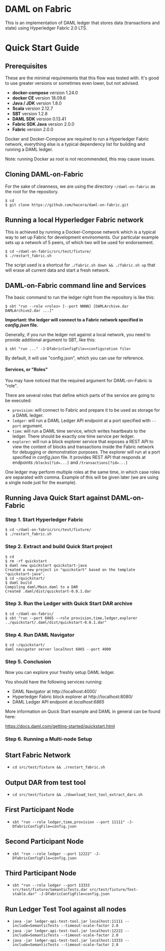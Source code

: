 [//]: # (Copyright The Unbounded Network LTD)

# DAML on Fabric

This is an implementation of DAML ledger that stores data (transactions and state) using Hyperledger Fabric 2.0 LTS.

# Quick Start Guide

## Prerequisites

These are the minimal requirements that this flow was tested with. It's good to use greater versions or sometimes even lower, but not advised.

- **docker-compose** version 1.24.0
- **docker CE** version 18.09.6
- **Java / JDK** version 1.8.0
- **Scala** version 2.12.7
- **SBT** version 1.2.8
- **DAML SDK** version 0.13.41
- **Fabric SDK Java** version 2.0.0
- **Fabric** version 2.0.0

Docker and Docker-Compose are required to run a Hyperledger Fabric network, everything else is a typical dependency list for building and running a DAML ledger.

Note: running Docker as root is not recommended, this may cause issues.

## Cloning DAML-on-Fabric

For the sake of cleanness, we are using the directory `~/daml-on-fabric` as the root for the repository.

```
$ cd
$ git clone https://github.com/hacera/daml-on-fabric.git
```

## Running a local Hyperledger Fabric network

This is achieved by running a Docker-Compose network which is a typical way to set up Fabric for development environments. Our particular example sets up a network of 5 peers, of which two will be used for endorsement.

```
$ cd ~/daml-on-fabric/src/test/fixture/
$ ./restart_fabric.sh
```

The script used is a shortcut for `./fabric.sh down && ./fabric.sh up` that will erase all current data and start a fresh network.

## DAML-on-Fabric command line and Services

The basic command to run the ledger right from the repository is like this:

```
$ sbt "run --role <roles> [--port NNNN] [DAMLArchive.dar DAMLArchive2.dar ...]"
```

**Important: the ledger will connect to a Fabric network specified in *config.json* file.**

Generally, if you run the ledger not against a local network, you need to provide additional argument to SBT, like this: 

```
$ sbt "run ..." -J-DfabricConfigFile=<configuration file>
```

By default, it will use "config.json", which you can use for reference.

#### Services, or "Roles"

You may have noticed that the required argument for DAML-on-Fabric is "role".

There are several roles that define which parts of the service are going to be executed:

- `provision`: will connect to Fabric and prepare it to be used as storage for a DAML ledger.
- `ledger`: will run a DAML Ledger API endpoint at a port specified with `--port` argument.
- `time`: will run a DAML time service, which writes heartbeats to the ledger. There should be exactly one time service per ledger.
- `explorer`: will run a block explorer service that exposes a REST API to view the content of blocks and transactions inside the Fabric network for debugging or demonstration purposes. The explorer will run at a port specified in *config.json* file. It provides REST API that responds at endpoints `/blocks[?id=...]` and `/transactions[?id=...]`

One ledger may perform multiple roles at the same time, in which case roles are separated with comma. Example of this will be given later (we are using a single node just for the example).

## Running Java Quick Start against DAML-on-Fabric

### Step 1. Start Hyperledger Fabric

```
$ cd ~/daml-on-fabric/src/test/fixture/
$ ./restart_fabric.sh
```

### Step 2. Extract and build Quick Start project 

```
$ cd
$ rm -rf quickstart
$ daml new quickstart quickstart-java
Created a new project in "quickstart" based on the template "quickstart-java".
$ cd ~/quickstart/
$ daml build
Compiling daml/Main.daml to a DAR
Created .daml/dist/quickstart-0.0.1.dar
```

### Step 3. Run the Ledger with Quick Start DAR archive

```
$ cd ~/daml-on-fabric/
$ sbt "run --port 6865 --role provision,time,ledger,explorer ../quickstart/.daml/dist/quickstart-0.0.1.dar"
```

### Step 4. Run DAML Navigator

```
$ cd ~/quickstart/
daml navigator server localhost 6865 --port 4000
```

### Step 5. Conclusion

Now you can explore your freshly setup DAML ledger.

You should have the following services running:

- DAML Navigator at http://localhost:4000/
- Hyperledger Fabric block explorer at http://localhost:8080/
- DAML Ledger API endpoint at *localhost:6865*

More information on Quick Start example and DAML in general can be found here:

https://docs.daml.com/getting-started/quickstart.html

### Step 6.  Running a Multi-node Setup
## Start Fabric Network
- `cd src/test/fixture && ./restart_fabric.sh`

## Output DAR from test tool
- `cd src/test/fixture && ./download_test_tool_extract_dars.sh`

## First Participant Node
- `sbt "run --role ledger,time,provision --port 11111" -J-DfabricConfigFile=config.json`

## Second Participant Node
- `sbt "run --role ledger --port 12222" -J-DfabricConfigFile=config.json`

## Third Participant Node
- `sbt "run --role ledger --port 13333 src/test/fixture/SemanticTests.dar src/test/fixture/Test-stable.dar" -J-DfabricConfigFile=config.json`

## Run Ledger Test Tool against all nodes
- `java -jar ledger-api-test-tool.jar localhost:11111 --include=SemanticTests --timeout-scale-factor 2.0`
- `java -jar ledger-api-test-tool.jar localhost:12222 --include=SemanticTests --timeout-scale-factor 2.0`
- `java -jar ledger-api-test-tool.jar localhost:13333 --include=SemanticTests --timeout-scale-factor 2.0`
